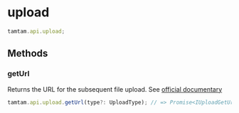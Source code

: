 # upload

```js
tamtam.api.upload;
```

## Methods

### getUrl

Returns the URL for the subsequent file upload.
See [official documentary](https://dev.tamtam.chat/#operation/getUploadUrl)

```js
tamtam.api.upload.getUrl(type?: UploadType); // => Promise<IUploadGetUrlResponse>
```
